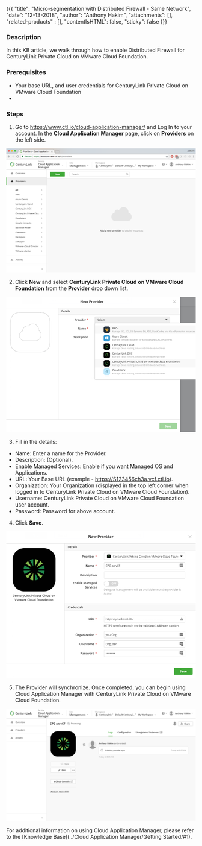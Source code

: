 {{{
  "title": "Micro-segmentation with Distributed Firewall - Same Network",
  "date": "12-13-2018",
  "author": "Anthony Hakim",
  "attachments": [],
  "related-products" : [],
  "contentIsHTML": false,
  "sticky": false
}}}

### Description
In this KB article, we walk through how to enable Distributed Firewall for CenturyLink Private Cloud on VMware Cloud Foundation.

### Prerequisites
* Your base URL, and user credentials for CenturyLink Private Cloud on VMware Cloud Foundation
*

### Steps

1. Go to https://www.ctl.io/cloud-application-manager/ and Log In to your account. In the __Cloud Application Manager__ page, click on __Providers__ on the left side.

![CAM Provider](../images/dccf/cam-provider1.png)

2. Click __New__ and select __CenturyLink Private Cloud on VMware Cloud Foundation__ from the __Provider__ drop down list.

![CAM Provider](../images/dccf/cam-provider2.png)

3. Fill in the details:
  * Name: Enter a name for the Provider.
  * Description: (Optional).
  * Enable Managed Services: Enable if you want Managed OS and Applications.
  * URL: Your Base URL (example - https://S123456ch3a.vcf.ctl.io).
  * Organization: Your Organization (displayed in the top left corner when logged in to CenturyLink Private Cloud on VMware Cloud Foundation).
  * Username: CenturyLink Private Cloud on VMware Cloud Foundation user account.
  * Password: Password for above account.

4. Click __Save__.  

![CAM Provider](../images/dccf/cam-provider3.png)

5. The Provider will synchronize. Once completed, you can begin using Cloud Application Manager with CenturyLink Private Cloud on VMware Cloud Foundation.

![CAM Provider](../images/dccf/cam-provider4.png)

For additional information on using Cloud Application Manager, please refer to the [Knowledge Base](../Cloud Application Manager/Getting Started/#1).
